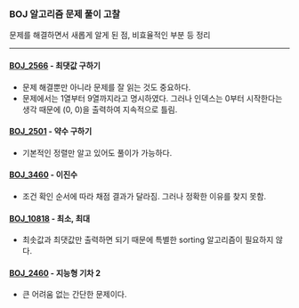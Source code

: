 ### BOJ 알고리즘 문제 풀이 고찰
문제를 해결하면서 새롭게 알게 된 점, 비효율적인 부분 등 정리

---

#### [BOJ_2566](https://www.acmicpc.net/problem/2566) - 최댓값 구하기
- 문제 해결뿐만 아니라 문제를 잘 읽는 것도 중요하다.
- 문제에서는 1열부터 9열까지라고 명시하였다. 그러나 인덱스는 0부터 시작한다는 생각 때문에 (0, 0)을 출력하여 지속적으로 틀림.

#### [BOJ_2501](https://www.acmicpc.net/problem/2501) - 약수 구하기
- 기본적인 정렬만 알고 있어도 풀이가 가능하다.

#### [BOJ_3460](https://www.acmicpc.net/problem/3460) - 이진수
- 조건 확인 순서에 따라 채점 결과가 달라짐. 그러나 정확한 이유를 찾지 못함.

#### [BOJ_10818](https://www.acmicpc.net/problem/10818) - 최소, 최대
- 최솟값과 최댓값만 출력하면 되기 때문에 특별한 sorting 알고리즘이 필요하지 않다.

#### [BOJ_2460](https://www.acmicpc.net/problem/2460) - 지능형 기차 2
- 큰 어려움 없는 간단한 문제이다.
